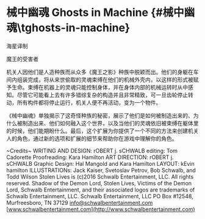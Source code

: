 # 械中幽魂 Ghosts in Machine {#械中幽魂\\tghosts-in-machine}

海星译制

魔王的受害者

机关人因他们是人造种族而从众多《魔王之影》种族中脱颖而出。他们的身躯在车间内组装完成，将从来世偷取的灵魂束缚在他们的机械外壳内，以这样的形式被赋予生命。束缚在机器上的灵魂只能控制身体，并在身体内部的机械运转时从中感知。尽管它可能看上去有许多错综复杂的构造并且非常精致，可一旦齿轮停止转动，所有构件都将停止运行，机关人便不再活动，变为一个物件。

《械中幽魂》单独揭示了这奇怪种族的秘密，展示了他们是如何被制造出来的、为什么被制造出来、他们如何融入这个世界，以及当他们的灵魂依旧被束缚在躯体里的时候，他们能期盼什么。最后，这个扩展为你提供了一个不同的方法来创建机关人的角色，通过新的选项和扩展的细节来帮助你在游戏中理解你的角色。

\~Credits\~ WRITING AND DESIGN: rOBERT j. sCHWALB editing: Tom Cadorette
Proofreading: Kara Hamilton ART DIRECTION: rOBERT j. sCHWALB Graphic
Design: Hal Mangold and Kara Hamilton LAYOUT: kEvin hamilton
ILLUSTRATIONs: Jack Kaiser, Svetoslav Petrov, Bob Schwalb, and Todd
Wilson Stolen Lives is (c)2016 Schwalb Entertainment, LLC. All rights
reserved. Shadow of the Demon Lord, Stolen Lives, Victims of the Demon
Lord, Schwalb Entertainment, and their associated logos are trademarks
of Schwalb Entertainment, LLC. Schwalb Entertainment, LLC PO Box #12548,
Murfreesboro, TN 37129 <info@schwalbentertainment.com>
[www.schwalbentertainment.com](http://www.schwalbentertainment.com)
